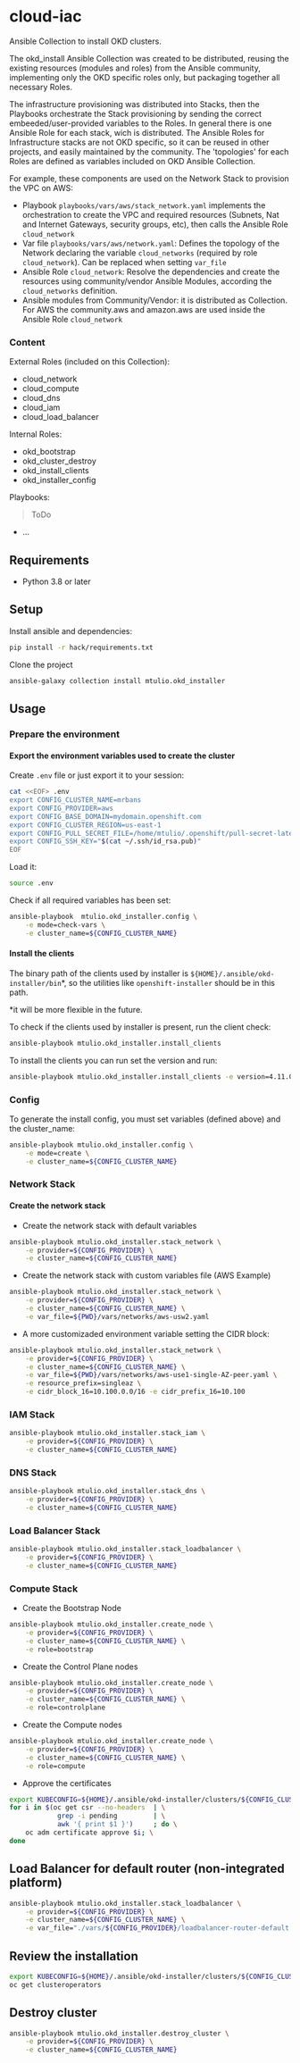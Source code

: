# cloud-iac

Ansible Collection to install OKD clusters.

The okd_install Ansible Collection was created to be distributed, reusing the existing resources (modules and roles) from the Ansible community, implementing only the OKD specific roles only, but packaging together all necessary Roles.

The infrastructure provisioning was distributed into Stacks, then the Playbooks orchestrate the Stack provisioning by sending the correct embeeded/user-provided variables to the Roles. In general there is one Ansible Role for each stack, wich is distributed. The Ansible Roles for Infrastructure stacks are not OKD specific, so it can be reused in other projects, and easily maintained by the community. The 'topologies' for each Roles are defined as variables included on OKD Ansible Collection.

For example, these components are used on the Network Stack to provision the VPC on AWS:

- Playbook `playbooks/vars/aws/stack_network.yaml` implements the orchestration to create the VPC and required resources (Subnets, Nat and Internet Gateways, security groups, etc), then calls the Ansible Role `cloud_network`
- Var file `playbooks/vars/aws/network.yaml`: Defines the topology of the Network declaring the variable `cloud_networks` (required by role `cloud_network`). Can be replaced when setting `var_file`
- Ansible Role `cloud_network`: Resolve the dependencies and create the resources using community/vendor Ansible Modules, according the `cloud_networks` definition.
- Ansible modules from Community/Vendor: it is distributed as Collection. For AWS the community.aws and amazon.aws are used inside the Ansible Role `cloud_network`

### Content

External Roles (included on this Collection):

- cloud_network
- cloud_compute
- cloud_dns
- cloud_iam
- cloud_load_balancer

Internal Roles:

- okd_bootstrap
- okd_cluster_destroy
- okd_install_clients
- okd_installer_config


Playbooks:

> ToDo

- ...


## Requirements

- Python 3.8 or later

## Setup

Install ansible and dependencies:

```bash
pip install -r hack/requirements.txt
```

Clone the project
```bash
ansible-galaxy collection install mtulio.okd_installer
```

## Usage

### Prepare the environment

#### Export the environment variables used to create the cluster

Create `.env` file or just export it to your session:
```bash
cat <<EOF> .env
export CONFIG_CLUSTER_NAME=mrbans
export CONFIG_PROVIDER=aws
export CONFIG_BASE_DOMAIN=mydomain.openshift.com
export CONFIG_CLUSTER_REGION=us-east-1
export CONFIG_PULL_SECRET_FILE=/home/mtulio/.openshift/pull-secret-latest.json
export CONFIG_SSH_KEY="$(cat ~/.ssh/id_rsa.pub)"
EOF
```

Load it:
```bash
source .env
```

Check if all required variables has been set:

```bash
ansible-playbook  mtulio.okd_installer.config \
    -e mode=check-vars \
    -e cluster_name=${CONFIG_CLUSTER_NAME}
```

#### Install the clients

The binary path of the clients used by installer is `${HOME}/.ansible/okd-installer/bin`*, so the utilities like `openshift-installer` should be in this path.

*it will be more flexible in the future.

To check if the clients used by installer is present, run the client check:

```bash
ansible-playbook mtulio.okd_installer.install_clients
```

To install the clients you can run set the version and run:

```bash
ansible-playbook mtulio.okd_installer.install_clients -e version=4.11.0
```

### Config

To generate the install config, you must set variables (defined above) and the cluster_name:

```bash
ansible-playbook mtulio.okd_installer.config \
    -e mode=create \
    -e cluster_name=${CONFIG_CLUSTER_NAME}
```

### Network Stack

#### Create the network stack

- Create the network stack with default variables

```bash
ansible-playbook mtulio.okd_installer.stack_network \
    -e provider=${CONFIG_PROVIDER} \
    -e cluster_name=${CONFIG_CLUSTER_NAME}
```

- Create the network stack with custom variables file (AWS Example)

```bash
ansible-playbook mtulio.okd_installer.stack_network \
    -e provider=${CONFIG_PROVIDER} \
    -e cluster_name=${CONFIG_CLUSTER_NAME} \
    -e var_file=${PWD}/vars/networks/aws-usw2.yaml
```

- A more customizaded environment variable setting the CIDR block:

```bash
ansible-playbook mtulio.okd_installer.stack_network \
    -e provider=${CONFIG_PROVIDER} \
    -e cluster_name=${CONFIG_CLUSTER_NAME} \
    -e var_file=${PWD}/vars/networks/aws-use1-single-AZ-peer.yaml \
    -e resource_prefix=singleaz \
    -e cidr_block_16=10.100.0.0/16 -e cidr_prefix_16=10.100
```

### IAM Stack


```bash
ansible-playbook mtulio.okd_installer.stack_iam \
    -e provider=${CONFIG_PROVIDER} \
    -e cluster_name=${CONFIG_CLUSTER_NAME}
```

### DNS Stack


```bash
ansible-playbook mtulio.okd_installer.stack_dns \
    -e provider=${CONFIG_PROVIDER} \
    -e cluster_name=${CONFIG_CLUSTER_NAME}
```

### Load Balancer Stack


```bash
ansible-playbook mtulio.okd_installer.stack_loadbalancer \
    -e provider=${CONFIG_PROVIDER} \
    -e cluster_name=${CONFIG_CLUSTER_NAME}
```

### Compute Stack

- Create the Bootstrap Node

```bash
ansible-playbook mtulio.okd_installer.create_node \
    -e provider=${CONFIG_PROVIDER} \
    -e cluster_name=${CONFIG_CLUSTER_NAME} \
    -e role=bootstrap
```

- Create the Control Plane nodes

```bash
ansible-playbook mtulio.okd_installer.create_node \
    -e provider=${CONFIG_PROVIDER} \
    -e cluster_name=${CONFIG_CLUSTER_NAME} \
    -e role=controlplane
```

- Create the Compute nodes

```bash
ansible-playbook mtulio.okd_installer.create_node \
    -e provider=${CONFIG_PROVIDER} \
    -e cluster_name=${CONFIG_CLUSTER_NAME} \
    -e role=compute
```

- Approve the certificates

```bash
export KUBECONFIG=${HOME}/.ansible/okd-installer/clusters/${CONFIG_CLUSTER_NAME}/auth/kubeconfig
for i in $(oc get csr --no-headers  | \
            grep -i pending         | \
            awk '{ print $1 }')     ; do \
    oc adm certificate approve $i; \
done
```

## Load Balancer for default router (non-integrated platform)


```bash
ansible-playbook mtulio.okd_installer.stack_loadbalancer \
    -e provider=${CONFIG_PROVIDER} \
    -e cluster_name=${CONFIG_CLUSTER_NAME} \
    -e var_file="./vars/${CONFIG_PROVIDER}/loadbalancer-router-default.yaml"
```

## Review the installation

```bash
export KUBECONFIG=${HOME}/.ansible/okd-installer/clusters/${CONFIG_CLUSTER_NAME}/auth/kubeconfig
oc get clusteroperators
```

## Destroy cluster

```bash
ansible-playbook mtulio.okd_installer.destroy_cluster \
    -e provider=${CONFIG_PROVIDER} \
    -e cluster_name=${CONFIG_CLUSTER_NAME}
```
